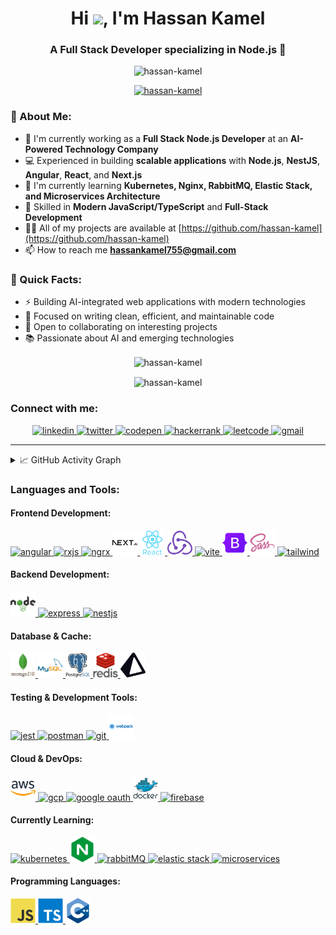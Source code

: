 <h1 align="center">Hi <img src="https://media.giphy.com/media/hvRJCLFzcasrR4ia7z/giphy.gif" width="30">, I'm Hassan Kamel</h1>
<h3 align="center">A Full Stack Developer specializing in Node.js 🚀</h3>

<p align="center">
  <img src="https://komarev.com/ghpvc/?username=hassan-kamel&label=Profile%20views&color=0e75b6&style=flat" alt="hassan-kamel" />
</p>

<p align="center">
  <a href="https://github.com/ryo-ma/github-profile-trophy">
    <img src="https://github-profile-trophy.vercel.app/?username=hassan-kamel&theme=darkhub&no-frame=true&no-bg=false&margin-w=4&row=1" alt="hassan-kamel" />
  </a>
</p>

### 🚀 About Me:
- 🔭 I'm currently working as a **Full Stack Node.js Developer** at an **AI-Powered Technology Company**
- 💻 Experienced in building **scalable applications** with **Node.js**, **NestJS**, **Angular**, **React**, and **Next.js**
- 🌱 I'm currently learning **Kubernetes, Nginx, RabbitMQ, Elastic Stack, and Microservices Architecture**
- 💬 Skilled in **Modern JavaScript/TypeScript** and **Full-Stack Development**
- 👨‍💻 All of my projects are available at [https://github.com/hassan-kamel](https://github.com/hassan-kamel)
- 📫 How to reach me **hassankamel755@gmail.com**

### 🌟 Quick Facts:
- ⚡ Building AI-integrated web applications with modern technologies
- 🎯 Focused on writing clean, efficient, and maintainable code
- 🤝 Open to collaborating on interesting projects
- 📚 Passionate about AI and emerging technologies

<p align="center">
  <img align="center" src="https://github-readme-stats.vercel.app/api?username=hassan-kamel&show_icons=true&theme=gruvbox" alt="hassan-kamel" />
</p>

<p align="center">
  <img align="center" src="https://github-readme-streak-stats.herokuapp.com/?user=hassan-kamel&theme=gruvbox" alt="hassan-kamel" />
</p>

<h3 align="left">Connect with me:</h3>
<p align="center">
  <a href="https://linkedin.com/in/hassan-kamel-50553519a" target="_blank">
    <img src="https://img.shields.io/badge/LinkedIn-0077B5?style=for-the-badge&logo=linkedin&logoColor=white" alt="linkedin"/>
  </a>
  <a href="https://twitter.com/_hassan_kamel" target="_blank">
    <img src="https://img.shields.io/badge/Twitter-1DA1F2?style=for-the-badge&logo=twitter&logoColor=white" alt="twitter"/>
  </a>
  <a href="https://codepen.io/hassan-kamel" target="_blank">
    <img src="https://img.shields.io/badge/CodePen-000000?style=for-the-badge&logo=codepen&logoColor=white" alt="codepen"/>
  </a>
  <a href="https://www.hackerrank.com/hassankamel" target="_blank">
    <img src="https://img.shields.io/badge/HackerRank-2EC866?style=for-the-badge&logo=hackerrank&logoColor=white" alt="hackerrank"/>
  </a>
  <a href="https://leetcode.com/u/hassankamel/" target="_blank">
    <img src="https://img.shields.io/badge/LeetCode-FFA116?style=for-the-badge&logo=leetcode&logoColor=white" alt="leetcode"/>
  </a>
  <a href="mailto:hassankamel755@gmail.com">
    <img src="https://img.shields.io/badge/Gmail-D14836?style=for-the-badge&logo=gmail&logoColor=white" alt="gmail"/>
  </a>
</p>

---

<details>
<summary>📈 GitHub Activity Graph</summary>
<p align="center">
  <img src="https://github-readme-activity-graph.vercel.app/graph?username=hassan-kamel&theme=gruvbox" alt="Activity Graph" />
</p>
</details>

<h3 align="left">Languages and Tools:</h3>

<h4 align="left">Frontend Development:</h4>
<p align="left">
<a href="https://angular.io" target="_blank" rel="noreferrer">
  <img src="https://angular.io/assets/images/logos/angular/angular.svg" alt="angular" width="40" height="40"/>
</a>
<a href="https://rxjs.dev" target="_blank" rel="noreferrer">
  <img src="https://rxjs.dev/assets/images/logos/Rx_Logo_S.png" alt="rxjs" width="40" height="40"/>
</a>
<a href="https://ngrx.io" target="_blank" rel="noreferrer">
  <img src="https://ngrx.io/assets/images/badge.svg" alt="ngrx" width="40" height="40"/>
</a>
<a href="https://nextjs.org/" target="_blank" rel="noreferrer">
  <img src="https://raw.githubusercontent.com/devicons/devicon/master/icons/nextjs/nextjs-original-wordmark.svg" alt="nextjs" width="40" height="40"/>
</a>
<a href="https://reactjs.org/" target="_blank" rel="noreferrer"> 
  <img src="https://raw.githubusercontent.com/devicons/devicon/master/icons/react/react-original-wordmark.svg" alt="react" width="40" height="40"/> 
</a>
<a href="https://redux.js.org" target="_blank" rel="noreferrer"> 
  <img src="https://raw.githubusercontent.com/devicons/devicon/master/icons/redux/redux-original.svg" alt="redux" width="40" height="40"/> 
</a>
<a href="https://vitejs.dev" target="_blank" rel="noreferrer">
  <img src="https://raw.githubusercontent.com/vitejs/vite/main/docs/public/logo.svg" alt="vite" width="40" height="40"/>
</a>
<a href="https://getbootstrap.com" target="_blank" rel="noreferrer">
  <img src="https://raw.githubusercontent.com/devicons/devicon/master/icons/bootstrap/bootstrap-original.svg" alt="bootstrap" width="40" height="40"/>
</a>
<a href="https://sass-lang.com" target="_blank" rel="noreferrer"> 
  <img src="https://raw.githubusercontent.com/devicons/devicon/master/icons/sass/sass-original.svg" alt="sass" width="40" height="40"/> 
</a>
<a href="https://tailwindcss.com/" target="_blank" rel="noreferrer"> 
  <img src="https://www.vectorlogo.zone/logos/tailwindcss/tailwindcss-icon.svg" alt="tailwind" width="40" height="40"/> 
</a>
</p>

<h4 align="left">Backend Development:</h4>
<p align="left">
<a href="https://nodejs.org" target="_blank" rel="noreferrer"> 
  <img src="https://raw.githubusercontent.com/devicons/devicon/master/icons/nodejs/nodejs-original-wordmark.svg" alt="nodejs" width="40" height="40"/> 
</a>
<a href="https://expressjs.com" target="_blank" rel="noreferrer">
  <img src="https://skillicons.dev/icons?i=express" alt="express" width="40" height="40"/>
</a>
<a href="https://nestjs.com/" target="_blank" rel="noreferrer">
  <img src="https://docs.nestjs.com/assets/logo-small.svg" alt="nestjs" width="40" height="40"/>
</a>
</p>

<h4 align="left">Database & Cache:</h4>
<p align="left">
<a href="https://www.mongodb.com/" target="_blank" rel="noreferrer"> 
  <img src="https://raw.githubusercontent.com/devicons/devicon/master/icons/mongodb/mongodb-original-wordmark.svg" alt="mongodb" width="40" height="40"/> 
</a>
<a href="https://www.mysql.com/" target="_blank" rel="noreferrer"> 
  <img src="https://raw.githubusercontent.com/devicons/devicon/master/icons/mysql/mysql-original-wordmark.svg" alt="mysql" width="40" height="40"/> 
</a>
<a href="https://www.postgresql.org" target="_blank" rel="noreferrer">
  <img src="https://raw.githubusercontent.com/devicons/devicon/master/icons/postgresql/postgresql-original-wordmark.svg" alt="postgresql" width="40" height="40"/>
</a>
<a href="https://redis.io" target="_blank" rel="noreferrer">
  <img src="https://raw.githubusercontent.com/devicons/devicon/master/icons/redis/redis-original-wordmark.svg" alt="redis" width="40" height="40"/>
</a>
<a href="https://www.prisma.io/" target="_blank" rel="noreferrer">
  <img src="https://raw.githubusercontent.com/prisma/presskit/main/Assets/Prisma-DarkSymbol.svg" alt="prisma" width="40" height="40"/>
</a>
</p>

<h4 align="left">Testing & Development Tools:</h4>
<p align="left">
<a href="https://jestjs.io" target="_blank" rel="noreferrer">
  <img src="https://www.vectorlogo.zone/logos/jestjsio/jestjsio-icon.svg" alt="jest" width="40" height="40"/>
</a>
<a href="https://postman.com" target="_blank" rel="noreferrer"> 
  <img src="https://www.vectorlogo.zone/logos/getpostman/getpostman-icon.svg" alt="postman" width="40" height="40"/> 
</a>
<a href="https://git-scm.com/" target="_blank" rel="noreferrer"> 
  <img src="https://www.vectorlogo.zone/logos/git-scm/git-scm-icon.svg" alt="git" width="40" height="40"/> 
</a>
<a href="https://webpack.js.org" target="_blank" rel="noreferrer"> 
  <img src="https://raw.githubusercontent.com/devicons/devicon/d00d0969292a6569d45b06d3f350f463a0107b0d/icons/webpack/webpack-original-wordmark.svg" alt="webpack" width="40" height="40"/> 
</a>
</p>

<h4 align="left">Cloud & DevOps:</h4>
<p align="left">
<a href="https://aws.amazon.com" target="_blank" rel="noreferrer">
  <img src="https://raw.githubusercontent.com/devicons/devicon/master/icons/amazonwebservices/amazonwebservices-original-wordmark.svg" alt="aws" width="40" height="40"/>
</a>
<a href="https://cloud.google.com" target="_blank" rel="noreferrer">
  <img src="https://www.vectorlogo.zone/logos/google_cloud/google_cloud-icon.svg" alt="gcp" width="40" height="40"/>
</a>
<a href="https://developers.google.com/identity/protocols/oauth2" target="_blank" rel="noreferrer">
  <img src="https://www.vectorlogo.zone/logos/google/google-icon.svg" alt="google oauth" width="40" height="40"/>
</a>
<a href="https://www.docker.com/" target="_blank" rel="noreferrer">
  <img src="https://raw.githubusercontent.com/devicons/devicon/master/icons/docker/docker-original-wordmark.svg" alt="docker" width="40" height="40"/>
</a>
<a href="https://firebase.google.com/" target="_blank" rel="noreferrer"> 
  <img src="https://www.vectorlogo.zone/logos/firebase/firebase-icon.svg" alt="firebase" width="40" height="40"/> 
</a>
</p>

<h4 align="left">Currently Learning:</h4>
<p align="left">
<a href="https://kubernetes.io" target="_blank" rel="noreferrer">
  <img src="https://www.vectorlogo.zone/logos/kubernetes/kubernetes-icon.svg" alt="kubernetes" width="40" height="40"/>
</a>
<a href="https://www.nginx.com" target="_blank" rel="noreferrer">
  <img src="https://raw.githubusercontent.com/devicons/devicon/master/icons/nginx/nginx-original.svg" alt="nginx" width="40" height="40"/>
</a>
<a href="https://www.rabbitmq.com" target="_blank" rel="noreferrer">
  <img src="https://www.vectorlogo.zone/logos/rabbitmq/rabbitmq-icon.svg" alt="rabbitMQ" width="40" height="40"/>
</a>
<a href="https://www.elastic.co" target="_blank" rel="noreferrer">
  <img src="https://www.vectorlogo.zone/logos/elastic/elastic-icon.svg" alt="elastic stack" width="40" height="40"/>
</a>
<a href="https://ankittrehan2000.medium.com/microservices-what-why-why-not-when-how-and-more-c14ad56a14f9" target="_blank" rel="noreferrer">
  <img src="https://miro.medium.com/v2/resize:fit:4800/format:webp/1*d16AldLujd3WqIiWwB26nw.png" alt="microservices" width="40" height="40"/>
</a>
</p>

<h4 align="left">Programming Languages:</h4>
<p align="left">
<a href="https://developer.mozilla.org/en-US/docs/Web/JavaScript" target="_blank" rel="noreferrer"> 
  <img src="https://raw.githubusercontent.com/devicons/devicon/master/icons/javascript/javascript-original.svg" alt="javascript" width="40" height="40"/> 
</a>
<a href="https://www.typescriptlang.org/" target="_blank" rel="noreferrer"> 
  <img src="https://raw.githubusercontent.com/devicons/devicon/master/icons/typescript/typescript-original.svg" alt="typescript" width="40" height="40"/> 
</a>
<a href="https://www.w3schools.com/cpp/" target="_blank" rel="noreferrer"> 
  <img src="https://raw.githubusercontent.com/devicons/devicon/master/icons/cplusplus/cplusplus-original.svg" alt="cplusplus" width="40" height="40"/> 
</a>
</p>
